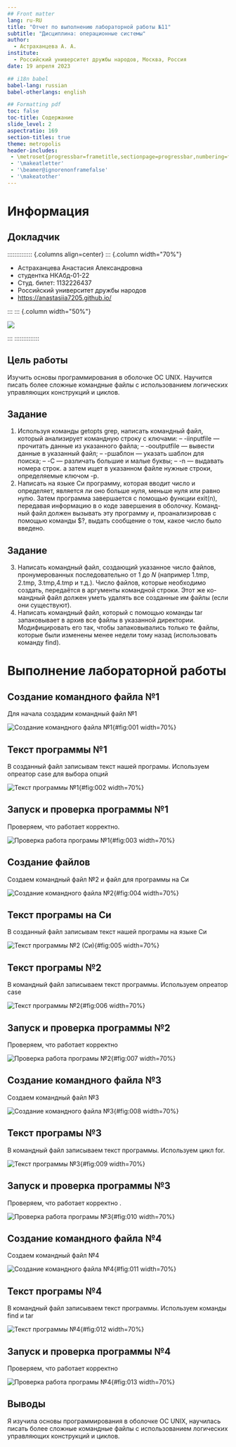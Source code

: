 ```yaml
---
## Front matter
lang: ru-RU
title: "Отчет по выполнению лабораторной работы №11"
subtitle: "Дисциплина: операционные системы"
author:
  - Астраханцева А. А.
institute:
  - Российский университет дружбы народов, Москва, Россия
date: 19 апреля 2023

## i18n babel
babel-lang: russian
babel-otherlangs: english

## Formatting pdf
toc: false
toc-title: Содержание
slide_level: 2
aspectratio: 169
section-titles: true
theme: metropolis
header-includes:
 - \metroset{progressbar=frametitle,sectionpage=progressbar,numbering=fraction}
 - '\makeatletter'
 - '\beamer@ignorenonframefalse'
 - '\makeatother'
---
```


# Информация

## Докладчик

:::::::::::::: {.columns align=center}
::: {.column width="70%"}

  * Астраханцева Анастасия Александровна
  * студентка НКАбд-01-22
  * Студ. билет: 1132226437
  * Российский университет дружбы народов
  * <https://anastasiia7205.github.io/>

:::
::: {.column width="50%"}

![](./image/nastya.jpg)

:::
::::::::::::::


## Цель работы

Изучить основы программирования в оболочке ОС UNIX. Научится писать более
сложные командные файлы с использованием логических управляющих конструкций
и циклов.

## Задание

1. Используя команды getopts grep, написать командный файл, который анализирует
командную строку с ключами:
– -iinputfile — прочитать данные из указанного файла;
– -ooutputfile — вывести данные в указанный файл;
– -pшаблон — указать шаблон для поиска;
– -C — различать большие и малые буквы;
– -n — выдавать номера строк.
а затем ищет в указанном файле нужные строки, определяемые ключом -p.
2. Написать на языке Си программу, которая вводит число и определяет, является ли оно
больше нуля, меньше нуля или равно нулю. Затем программа завершается с помощью
функции exit(n), передавая информацию в о коде завершения в оболочку. Команд-
ный файл должен вызывать эту программу и, проанализировав с помощью команды
$?, выдать сообщение о том, какое число было введено.

## Задание

3. Написать командный файл, создающий указанное число файлов, пронумерованных
последовательно от 1 до 𝑁 (например 1.tmp, 2.tmp, 3.tmp,4.tmp и т.д.). Число файлов,
которые необходимо создать, передаётся в аргументы командной строки. Этот же ко-
мандный файл должен уметь удалять все созданные им файлы (если они существуют).
4. Написать командный файл, который с помощью команды tar запаковывает в архив
все файлы в указанной директории. Модифицировать его так, чтобы запаковывались
только те файлы, которые были изменены менее недели тому назад (использовать
команду find).

# Выполнение лабораторной работы

## Создание командного файла №1

Для начала создадим командный файл №1

![Создание командного файла №1](image/1.png){#fig:001 width=70%}

## Текст программы №1

В созданный файл записывам текст нашей програмы. Используем опреатор case для выбора опций

![Текст программы №1](image/2.png){#fig:002 width=70%}

## Запуск и проверка программы №1

Проверяем, что работает корректно.

![Проверка работа програмы №1](image/4.png){#fig:003 width=70%}

## Создание файлов

Создаем командный файл №2 и файл для программы на Си

![Создание командного файла №2](image/5.png){#fig:004 width=70%}

## Текст програмы на Си

В созданный файл записывам текст нашей програмы на языке Си

![Текст программы №2 (Си)](image/6.png){#fig:005 width=70%}

## Текст програмы №2

В командный файл записываем текст программы. Используем опреатор case 

![Текст программы №2](image/7.png){#fig:006 width=70%}

## Запуск и проверка программы №2

Проверяем, что работает корректно 

![Проверка работа програмы №2](image/8.png){#fig:007 width=70%}

## Создание командного файла №3

Создаем командный файл №3 

![Создание командного файла №3](image/9.png){#fig:008 width=70%}

## Текст програмы №3

В командный файл записываем текст программы. Используем цикл for.

![Текст программы №3](image/10.png){#fig:009 width=70%}

## Запуск и проверка программы №3

Проверяем, что работает корректно .

![Проверка работа програмы №3](image/11.png){#fig:010 width=70%}

## Создание командного файла №4

Создаем командный файл №4

![Создание командного файла №4](image/12.png){#fig:011 width=70%}

## Текст програмы №4

В командный файл записываем текст программы. Используем команды find и tar

![Текст программы №4](image/13.png){#fig:012 width=70%}

## Запуск и проверка программы №4

Проверяем, что работает корректно

![Проверка работа програмы №4](image/14.png){#fig:013 width=70%}


## Выводы

Я изучила основы программирования в оболочке ОС UNIX, научилась писать более сложные командные файлы с использованием логических управляющих конструкций и циклов.









